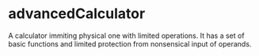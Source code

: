 # advancedCalculator
A calculator immiting physical one with limited operations. It has a set of basic functions and limited protection from nonsensical input of operands.
